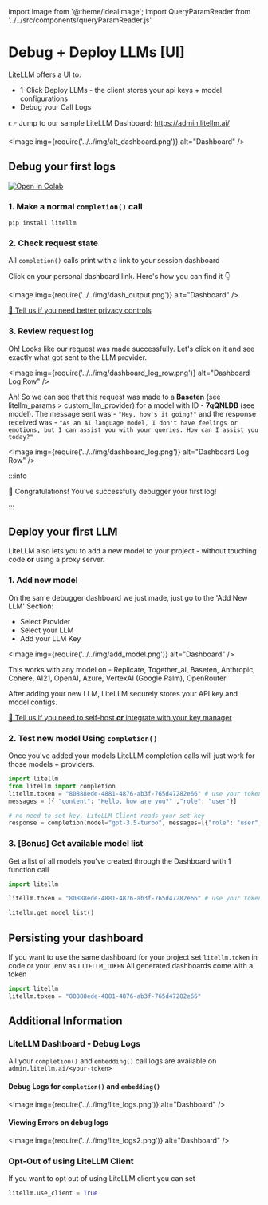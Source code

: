 import Image from '@theme/IdealImage';
import QueryParamReader from '../../src/components/queryParamReader.js'

# Debug + Deploy LLMs [UI]

LiteLLM offers a UI to:
* 1-Click Deploy LLMs - the client stores your api keys + model configurations
* Debug your Call Logs 

👉 Jump to our sample LiteLLM Dashboard: https://admin.litellm.ai/


<Image img={require('../../img/alt_dashboard.png')} alt="Dashboard" />

## Debug your first logs
<a target="_blank" href="https://colab.research.google.com/github/BerriAI/litellm/blob/main/cookbook/liteLLM_OpenAI.ipynb">
  <img src="https://colab.research.google.com/assets/colab-badge.svg" alt="Open In Colab"/>
</a>


### 1. Make a normal `completion()` call

```
pip install litellm
```

<QueryParamReader/>

### 2. Check request state
All `completion()` calls print with a link to your session dashboard

Click on your personal dashboard link. Here's how you can find it 👇

<Image img={require('../../img/dash_output.png')} alt="Dashboard" />

[👋 Tell us if you need better privacy controls](https://calendly.com/d/4mp-gd3-k5k/berriai-1-1-onboarding-litellm-hosted-version?month=2023-08)  

### 3. Review request log 

Oh! Looks like our request was made successfully. Let's click on it and see exactly what got sent to the LLM provider. 

<Image img={require('../../img/dashboard_log_row.png')} alt="Dashboard Log Row" />    



Ah! So we can see that this request was made to a **Baseten** (see litellm_params > custom_llm_provider) for a model with ID - **7qQNLDB** (see model). The message sent was - `"Hey, how's it going?"` and the response received was - `"As an AI language model, I don't have feelings or emotions, but I can assist you with your queries. How can I assist you today?"`

<Image img={require('../../img/dashboard_log.png')} alt="Dashboard Log Row" />

:::info

🎉 Congratulations! You've successfully debugger your first log!

:::

## Deploy your first LLM

LiteLLM also lets you to add a new model to your project - without touching code **or** using a proxy server. 

### 1. Add new model
On the same debugger dashboard we just made, just go to the 'Add New LLM' Section:
* Select Provider
* Select your LLM 
* Add your LLM Key

<Image img={require('../../img/add_model.png')} alt="Dashboard" />  

This works with any model on - Replicate, Together_ai, Baseten, Anthropic, Cohere, AI21, OpenAI, Azure, VertexAI (Google Palm), OpenRouter

After adding your new LLM, LiteLLM securely stores your API key and model configs. 

[👋 Tell us if you need to self-host **or** integrate with your key manager](https://calendly.com/d/4mp-gd3-k5k/berriai-1-1-onboarding-litellm-hosted-version?month=2023-08)  


### 2. Test new model Using `completion()`
Once you've added your models LiteLLM completion calls will just work for those models + providers.

```python
import litellm
from litellm import completion
litellm.token = "80888ede-4881-4876-ab3f-765d47282e66" # use your token 
messages = [{ "content": "Hello, how are you?" ,"role": "user"}]

# no need to set key, LiteLLM Client reads your set key 
response = completion(model="gpt-3.5-turbo", messages=[{"role": "user", "content": "Hi 👋 - i'm openai"}])
```

###  3. [Bonus] Get available model list

Get a list of all models you've created through the Dashboard with 1 function call 

```python 
import litellm 

litellm.token = "80888ede-4881-4876-ab3f-765d47282e66" # use your token 

litellm.get_model_list()
```
## Persisting your dashboard
If you want to use the same dashboard for your project set
`litellm.token` in code or your .env as `LITELLM_TOKEN`
All generated dashboards come with a token
```python
import litellm
litellm.token = "80888ede-4881-4876-ab3f-765d47282e66"
```


## Additional Information
### LiteLLM Dashboard - Debug Logs 
All your `completion()` and `embedding()` call logs are available on `admin.litellm.ai/<your-token>`


#### Debug Logs for `completion()` and `embedding()`
<Image img={require('../../img/lite_logs.png')} alt="Dashboard" />

#### Viewing Errors on debug logs
<Image img={require('../../img/lite_logs2.png')} alt="Dashboard" />


### Opt-Out of using LiteLLM Client
If you want to opt out of using LiteLLM client you can set
```python
litellm.use_client = True
```






